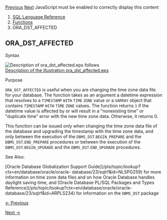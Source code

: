 [Previous](ORA_DM_PARTITION_NAME.md) [Next](ORA_DST_CONVERT.md) JavaScript
must be enabled to correctly display this content

  1. [SQL Language Reference ](index.md)
  2. [Functions](Functions.md)
  3. ORA_DST_AFFECTED 

## ORA_DST_AFFECTED

Syntax

![Description of ora_dst_affected.eps
follows](https://docs.oracle.com/en/database/oracle/oracle-database/23/sqlrf/img/ora_dst_affected.gif)  
[Description of the illustration
ora_dst_affected.eps](img_text/ora_dst_affected.md)

Purpose

`ORA_DST_AFFECTED` is useful when you are changing the time zone data file for
your database. The function takes as an argument a datetime expression that
resolves to a `TIMESTAMP` `WITH` `TIME` `ZONE` value or a `VARRAY` object that
contains `TIMESTAMP` `WITH` `TIME` `ZONE` values. The function returns `1` if
the datetime value is affected by or will result in a "nonexisting time" or
"duplicate time" error with the new time zone data. Otherwise, it returns 0.

This function can be issued only when changing the time zone data file of the
database and upgrading the timestamp with the time zone data, and only between
the execution of the `DBMS_DST`.`BEGIN_PREPARE` and the
`DBMS_DST`.`END_PREPARE` procedures or between the execution of the
`DBMS_DST`.`BEGIN_UPGRADE` and the `DBMS_DST`.`END_UPGRADE` procedures.

See Also:

[Oracle Database Globalization Support
Guide](/pls/topic/lookup?ctx=en/database/oracle/oracle-
database/23/sqlrf&id=NLSPG259) for more information on time zone data files
and on how Oracle Database handles daylight saving time, and [Oracle Database
PL/SQL Packages and Types
Reference](/pls/topic/lookup?ctx=en/database/oracle/oracle-
database/23/sqlrf&id=ARPLS234) for information on the `DBMS_DST` package


[← Previous](ORA_DM_PARTITION_NAME.md)

[Next →](ORA_DST_CONVERT.md)
